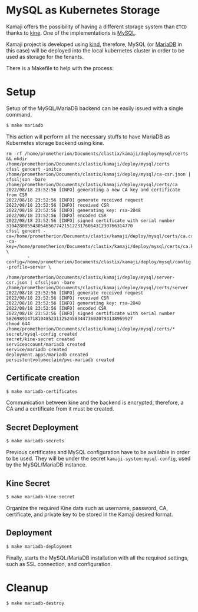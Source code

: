# MySQL as Kubernetes Storage

Kamaji offers the possibility of having a different storage system than `ETCD` thanks to [kine](https://github.com/k3s-io/kine). One of the implementations is [MySQL](https://www.mysql.com/).

Kamaji project is developed using [kind](https://kind.sigs.k8s.io), therefore, MySQL (or [MariaDB](https://mariadb.org/) in this case) will be deployed into the local kubernetes cluster in order to be used as storage for the tenants.

There is a Makefile to help with the process:

# Setup

Setup of the MySQL/MariaDB backend can be easily issued with a single command.

```bash
$ make mariadb
```

This action will perform all the necessary stuffs to have MariaDB as Kubernetes storage backend using kine.

```shell
rm -rf /home/prometherion/Documents/clastix/kamaji/deploy/mysql/certs && mkdir /home/prometherion/Documents/clastix/kamaji/deploy/mysql/certs
cfssl gencert -initca /home/prometherion/Documents/clastix/kamaji/deploy/mysql/ca-csr.json | cfssljson -bare /home/prometherion/Documents/clastix/kamaji/deploy/mysql/certs/ca
2022/08/18 23:52:56 [INFO] generating a new CA key and certificate from CSR
2022/08/18 23:52:56 [INFO] generate received request
2022/08/18 23:52:56 [INFO] received CSR
2022/08/18 23:52:56 [INFO] generating key: rsa-2048
2022/08/18 23:52:56 [INFO] encoded CSR
2022/08/18 23:52:56 [INFO] signed certificate with serial number 310428005543054656774215122317606431230766314770
cfssl gencert -ca=/home/prometherion/Documents/clastix/kamaji/deploy/mysql/certs/ca.crt -ca-key=/home/prometherion/Documents/clastix/kamaji/deploy/mysql/certs/ca.key \
        -config=/home/prometherion/Documents/clastix/kamaji/deploy/mysql/config.json -profile=server \
        /home/prometherion/Documents/clastix/kamaji/deploy/mysql/server-csr.json | cfssljson -bare /home/prometherion/Documents/clastix/kamaji/deploy/mysql/certs/server
2022/08/18 23:52:56 [INFO] generate received request
2022/08/18 23:52:56 [INFO] received CSR
2022/08/18 23:52:56 [INFO] generating key: rsa-2048
2022/08/18 23:52:56 [INFO] encoded CSR
2022/08/18 23:52:56 [INFO] signed certificate with serial number 582698914718104852311252458344736030793138969927
chmod 644 /home/prometherion/Documents/clastix/kamaji/deploy/mysql/certs/*
secret/mysql-config created
secret/kine-secret created
serviceaccount/mariadb created
service/mariadb created
deployment.apps/mariadb created
persistentvolumeclaim/pvc-mariadb created
```

## Certificate creation

```bash
$ make mariadb-certificates
```

Communication between kine and the backend is encrypted, therefore, a CA and a certificate from it must be created.

## Secret Deployment

```bash
$ make mariadb-secrets
```

Previous certificates and MySQL configuration have to be available in order to be used.
They will be under the secret `kamaji-system:mysql-config`, used by the MySQL/MariaDB instance.

## Kine Secret

```bash
$ make mariadb-kine-secret
```

Organize the required Kine data such as username, password, CA, certificate, and private key to be stored in the Kamaji desired format.

## Deployment

```bash
$ make mariadb-deployment
```

Finally, starts the MySQL/MariaDB installation with all the required settings, such as SSL connection, and configuration.

# Cleanup

```bash
$ make mariadb-destroy
```
